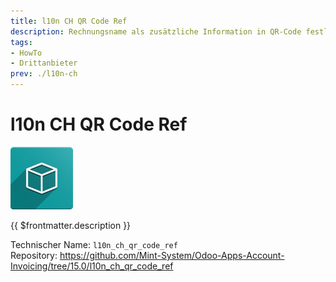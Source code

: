 ```yaml
---
title: l10n CH QR Code Ref
description: Rechnungsname als zusätzliche Information in QR-Code festlegen.
tags:
- HowTo
- Drittanbieter
prev: ./l10n-ch
---
```

# l10n CH QR Code Ref
![icon_oms_box](attachments/icon_oms_box.png)

{{ $frontmatter.description }}

Technischer Name: `l10n_ch_qr_code_ref`\
Repository: <https://github.com/Mint-System/Odoo-Apps-Account-Invoicing/tree/15.0/l10n_ch_qr_code_ref>
